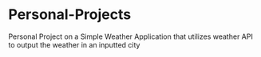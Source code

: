 # Personal-Projects
Personal Project on a Simple Weather Application that utilizes weather API to output the weather in an inputted city
